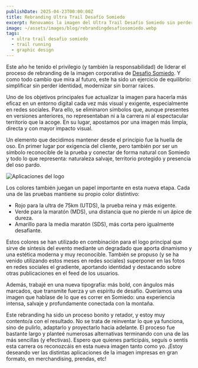 ```yaml
---
publishDate: 2025-04-23T00:00:00Z
title: Rebranding Ultra Trail Desafío Somiedo
excerpt: Renovamos la imagen del Ultra Trail Desafío Somiedo sin perder su esencia aventurera
image: ~/assets/images/blog/rebrandingdesafiosomiedo.webp
tags:
  - ultra trail desafio somiedo
  - trail running
  - graphic design
---
```


Este año he tenido el privilegio (y también la responsabilidad) de liderar el proceso de rebranding de la imagen corporativa de [Desafío Somiedo](https://www.desafiosomiedo.com). Y como todo cambio que mira al futuro, este ha sido un ejercicio de equilibrio: simplificar sin perder identidad, modernizar sin borrar raíces.

Uno de los objetivos principales fue actualizar la imagen para hacerla más eficaz en un entorno digital cada vez más visual y exigente, especialmente en redes sociales. Para ello, se eliminaron símbolos que, aunque presentes en versiones anteriores, no representaban ni a la carrera ni al espectacular territorio que la acoge. En su lugar, apostamos por una imagen más limpia, directa y con mayor impacto visual.

Un elemento que decidimos mantener desde el principio fue la huella de oso. En primer lugar por exigencia del cliente, pero también por ser un símbolo reconocible de la prueba y conectar de forma natural con Somiedo y todo lo que representa: naturaleza salvaje, territorio protegido y presencia del oso pardo.

![Aplicaciones del logo](/siamese.dev/images/blog/aplicacionesdesafiosomiedo.webp)

Los colores también juegan un papel importante en esta nueva etapa. Cada una de las pruebas mantiene su propio color distintivo:

- Rojo para la ultra de 75km (UTDS), la prueba reina y más exigente.
- Verde para la maratón (MDS), una distancia que no pierde ni un ápice de dureza.
- Amarillo para la media maratón (SDS), más corta pero igualmente desafiante.

Estos colores se han utilizado en combinación para el logo principal que sirve de síntesis del evento mediante un degradado que aporta dinamismo y una
estética moderna y muy reconocible. También se propuso (y se ha venido utilizando estos meses en redes sociales) superponer en las fotos en redes sociales el gradiente, aportando identidad y destacando sobre otras publicaciones en el feed de los usuarios.

Además, trabajé en una nueva tipografía: más bold, con ángulos más marcados, que transmite fuerza y un espíritu de desafío. Queríamos una imagen que hablase de lo que es correr en Somiedo: una experiencia intensa, salvaje y profundamente conectada con la montaña.

Este rebranding ha sido un proceso bonito y retador, y estoy muy contento/a con el resultado. No se trata de reinventar lo que ya funciona, sino de pulirlo, adaptarlo y proyectarlo hacia adelante. El proceso fue bastante largo y planteé numerosas alternativas terminando con una de las más sencillas (y efectivas). Espero que quienes participáis, seguís o sentís esta carrera os reconozcáis en esta nueva imagen tanto como yo. ¡Estoy deseando ver las distintas aplicaciones de la imagen impresas en gran formato, en merchandising, prendas, etc!
